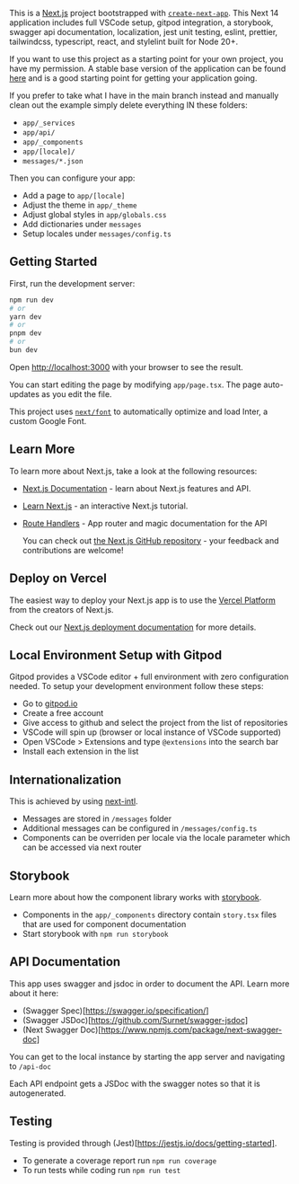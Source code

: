 This is a [Next.js](https://nextjs.org/) project bootstrapped with [`create-next-app`](https://github.com/vercel/next.js/tree/canary/packages/create-next-app).
This Next 14 application includes full VSCode setup, gitpod integration, a storybook, swagger api documentation, localization, jest unit testing, eslint, prettier, tailwindcss, typescript, react, and stylelint built for Node 20+.

If you want to use this project as a starting point for your own project, you have my permission. A stable base version of the application can be found [here](https://github.com/rardoz/roe-the-dev/releases/tag/v1.0.0) and is a good starting point for getting your application going.

If you prefer to take what I have in the main branch instead and manually clean out the example simply delete everything IN these folders:

- `app/_services`
- `app/api/`
- `app/_components`
- `app/[locale]/`
- `messages/*.json`

Then you can configure your app:

- Add a page to `app/[locale]`
- Adjust the theme in `app/_theme`
- Adjust global styles in `app/globals.css`
- Add dictionaries under `messages`
- Setup locales under `messages/config.ts`

## Getting Started

First, run the development server:

```bash
npm run dev
# or
yarn dev
# or
pnpm dev
# or
bun dev
```

Open [http://localhost:3000](http://localhost:3000) with your browser to see the result.

You can start editing the page by modifying `app/page.tsx`. The page auto-updates as you edit the file.

This project uses [`next/font`](https://nextjs.org/docs/basic-features/font-optimization) to automatically optimize and load Inter, a custom Google Font.

## Learn More

To learn more about Next.js, take a look at the following resources:

- [Next.js Documentation](https://nextjs.org/docs) - learn about Next.js features and API.
- [Learn Next.js](https://nextjs.org/learn) - an interactive Next.js tutorial.
- [Route Handlers](https://nextjs.org/docs/14/app/building-your-application/routing/route-handlers) - App router and magic documentation for the API

  You can check out [the Next.js GitHub repository](https://github.com/vercel/next.js/) - your feedback and contributions are welcome!

## Deploy on Vercel

The easiest way to deploy your Next.js app is to use the [Vercel Platform](https://vercel.com/new?utm_medium=default-template&filter=next.js&utm_source=create-next-app&utm_campaign=create-next-app-readme) from the creators of Next.js.

Check out our [Next.js deployment documentation](https://nextjs.org/docs/deployment) for more details.

## Local Environment Setup with Gitpod

Gitpod provides a VSCode editor + full environment with zero configuration needed. To setup your development environment follow these steps:

- Go to [gitpod.io](https://gitpod.io)
- Create a free account
- Give access to github and select the project from the list of repositories
- VSCode will spin up (browser or local instance of VSCode supported)
- Open VSCode > Extensions and type `@extensions` into the search bar
- Install each extension in the list

## Internationalization

This is achieved by using [next-intl](https://next-intl-docs.vercel.app/docs/getting-started/app-router-server-components).

- Messages are stored in `/messages` folder
- Additional messages can be configured in `/messages/config.ts`
- Components can be overriden per locale via the locale parameter which can be accessed via next router

## Storybook

Learn more about how the component library works with [storybook](https://storybook.js.org/docs/react/writing-stories/introduction).

- Components in the `app/_components` directory contain `story.tsx` files that are used for component documentation
- Start storybook with `npm run storybook`

## API Documentation

This app uses swagger and jsdoc in order to document the API. Learn more about it here:

- (Swagger Spec)[https://swagger.io/specification/]
- (Swagger JSDoc)[https://github.com/Surnet/swagger-jsdoc]
- (Next Swagger Doc)[https://www.npmjs.com/package/next-swagger-doc]

You can get to the local instance by starting the app server and navigating to `/api-doc`

Each API endpoint gets a JSDoc with the swagger notes so that it is autogenerated.

## Testing

Testing is provided through (Jest)[https://jestjs.io/docs/getting-started].

- To generate a coverage report run `npm run coverage`
- To run tests while coding run `npm run test`
